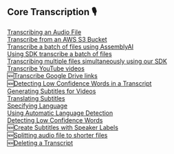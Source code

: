 ## Core Transcription 🎙️
[Transcribing an Audio File](core-transcription/transcribe.ipynb)      
[Transcribe from an AWS S3 Bucket](core-transcription/transcribe_from_s3.ipynb)  
[Transcribe a batch of files using AssemblyAI](core-transcription/transcribe_batch_of_files)  
[Using SDK transcribe a batch of files](core-transcription/SDK_transcribe_batch_of_files)  
[Transcribing multiple files simultaneously using our SDK](core-transcription/SDK_transcribe_batch_of_files/batch_transcription.ipynb)  
[Transcribe YouTube videos](core-transcription/transcribe_youtube_videos.ipynb)  
🆕[Transcribe Google Drive links](core-transcription/transcribing-google-drive-file.md)  
🆕[Detecting Low Confidence Words in a Transcript](core-transcription/detecting-low-confidence-words.md)  
[Generating Subtitles for Videos](core-transcription/subtitles.ipynb)  
[Translating Subtitles](core-transcription/translate_subtitles.ipynb)     
[Specifying Language](core-transcription/specify-language.ipynb)  
[Using Automatic Language Detection](core-transcription/automatic-language-detection.ipynb)   
[Detecting Low Confidence Words](core-transcription/detecting-low-confidence-words.md)   
🆕[Create Subtitles with Speaker Labels](core-transcription/speaker_labelled_subtitles.ipynb)   
🆕[Splitting audio file to shorter files](core-transcription/split_audio_file)   
🆕[Deleting a Transcript ](core-transcription/delete_transcript.ipynb)  
